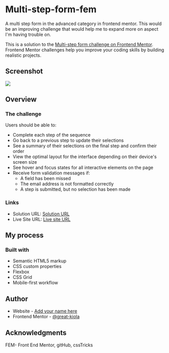 # Multi-step-form-fem
A multi step form in the advanced category in frontend mentor. This would be an improving challenge that would help me to expand more on aspect I'm having trouble on.

This is a solution to the [Multi-step form challenge on Frontend Mentor](https://www.frontendmentor.io/challenges/multistep-form-YVAnSdqQBJ). Frontend Mentor challenges help you improve your coding skills by building realistic projects. 
  

## Screenshot

![](./screenshot.jpg)

## Overview

### The challenge

Users should be able to:

- Complete each step of the sequence
- Go back to a previous step to update their selections
- See a summary of their selections on the final step and confirm their order
- View the optimal layout for the interface depending on their device's screen size
- See hover and focus states for all interactive elements on the page
- Receive form validation messages if:
  - A field has been missed
  - The email address is not formatted correctly
  - A step is submitted, but no selection has been made


### Links

- Solution URL: [Solution URL](https://your-solution-url.com)
- Live Site URL: [Live site URL](https://your-live-site-url.com)

## My process

### Built with

- Semantic HTML5 markup
- CSS custom properties
- Flexbox
- CSS Grid
- Mobile-first workflow

## Author

- Website - [Add your name here](https://www.your-site.com)
- Frontend Mentor - [@great-kiola](https://www.frontendmentor.io/profile/great-kiola)

## Acknowledgments

FEM- Front End Mentor, gitHub, cssTricks